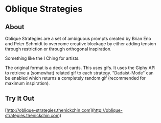 # Oblique Strategies

## About

Oblique Strategies are a set of ambiguous prompts created by Brian Eno and Peter Schmidt to overcome creative blockage by either adding tension through restriction or through orthogonal inspiration.

Something like the I Ching for artists.

The original format is a deck of cards. This uses gifs. It uses the Giphy API to retrieve a (somewhat) related gif to each strategy. "Dadaist-Mode" can be enabled which returns a completely random gif (recommended for maximum inspiration). 

## Try It Out
[http://oblique-strategies.thenickchin.com](http://oblique-strategies.thenickchin.com)

